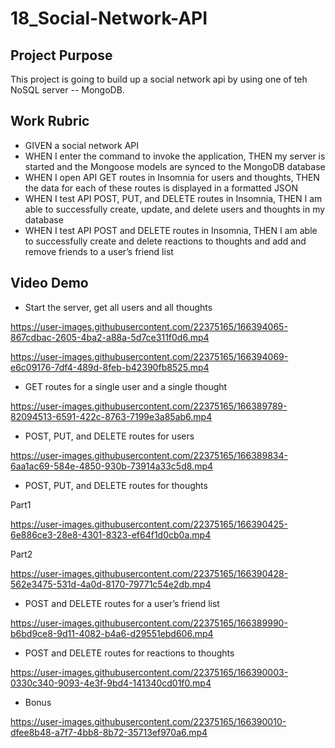 # 18_Social-Network-API

## Project Purpose
This project is going to build up a social network api by using one of teh NoSQL server -- MongoDB.

## Work Rubric
* GIVEN a social network API
* WHEN I enter the command to invoke the application, THEN my server is started and the Mongoose models are synced to the MongoDB database
* WHEN I open API GET routes in Insomnia for users and thoughts, THEN the data for each of these routes is displayed in a formatted JSON
* WHEN I test API POST, PUT, and DELETE routes in Insomnia, THEN I am able to successfully create, update, and delete users and thoughts in my database
* WHEN I test API POST and DELETE routes in Insomnia, THEN I am able to successfully create and delete reactions to thoughts and add and remove friends to a user’s friend list

## Video Demo

* Start the server, get all users and all thoughts

https://user-images.githubusercontent.com/22375165/166394065-867cdbac-2605-4ba2-a88a-5d7ce311f0d6.mp4

https://user-images.githubusercontent.com/22375165/166394069-e6c09176-7df4-489d-8feb-b42390fb8525.mp4

* GET routes for a single user and a single thought

https://user-images.githubusercontent.com/22375165/166389789-82094513-6591-422c-8763-7199e3a85ab6.mp4

* POST, PUT, and DELETE routes for users

https://user-images.githubusercontent.com/22375165/166389834-6aa1ac69-584e-4850-930b-73914a33c5d8.mp4

* POST, PUT, and DELETE routes for thoughts 

Part1

https://user-images.githubusercontent.com/22375165/166390425-6e886ce3-28e8-4301-8323-ef64f1d0cb0a.mp4

Part2

https://user-images.githubusercontent.com/22375165/166390428-562e3475-531d-4a0d-8170-79771c54e2db.mp4

* POST and DELETE routes for a user’s friend list

https://user-images.githubusercontent.com/22375165/166389990-b6bd9ce8-9d11-4082-b4a6-d29551ebd606.mp4

* POST and DELETE routes for reactions to thoughts

https://user-images.githubusercontent.com/22375165/166390003-0330c340-9093-4e3f-9bd4-141340cd01f0.mp4

* Bonus

https://user-images.githubusercontent.com/22375165/166390010-dfee8b48-a7f7-4bb8-8b72-35713ef970a6.mp4
